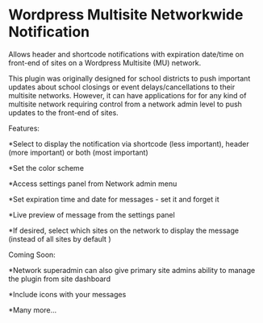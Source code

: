 Wordpress Multisite Networkwide Notification
==============================

Allows header and shortcode notifications with expiration date/time on front-end of sites on a Wordpress Multisite (MU) network.

This plugin was originally designed for school districts to push important updates about school closings or event delays/cancellations to their multisite networks. However, it can have applications for for any kind of multisite network requiring control from a network admin level to push updates to the front-end of sites.

Features:

*Select to display the notification via shortcode (less important), header (more important) or both (most important)

*Set the color scheme

*Access settings panel from Network admin menu

*Set expiration time and date for messages - set it and forget it

*Live preview of message from the settings panel

*If desired, select which sites on the network to display the message (instead of all sites by default )




Coming Soon:

*Network superadmin can also give primary site admins ability to manage the plugin from site dashboard

*Include icons with your messages

*Many more...
